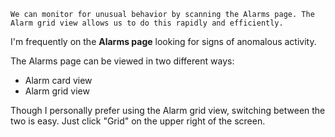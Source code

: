 
```
We can monitor for unusual behavior by scanning the Alarms page. The Alarm grid view allows us to do this rapidly and efficiently.
```


I'm frequently on the **Alarms page** looking for signs of anomalous activity. 

The Alarms page can be viewed in two different ways:
- Alarm card view 
- Alarm grid view

Though I personally prefer using the Alarm grid view, switching between the two is easy. Just click "Grid" on the upper right of the screen.


